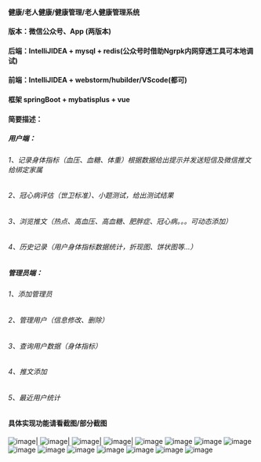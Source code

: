 #### 健康/老人健康/健康管理/老人健康管理系统 
#### 版本：微信公众号、App (两版本)
#### 后端：IntelliJIDEA + mysql + redis(公众号时借助Ngrpk内网穿透工具可本地调试)
#### 前端：IntelliJIDEA + webstorm/hubilder/VScode(都可)
#### 框架 springBoot + mybatisplus + vue
#### 简要描述：
##### 用户端：
######    1、记录身体指标（血压、血糖、体重）根据数据给出提示并发送短信及微信推文给绑定家属
######    2、冠心病评估（世卫标准）、小题测试，给出测试结果
######    3、浏览推文（热点、高血压、高血糖、肥胖症、冠心病。。。可动态添加）
######    4、历史记录（用户身体指标数据统计，折现图、饼状图等...）
##### 管理员端：
######    1、添加管理员
######    2、管理用户（信息修改、删除）
######    3、查询用户数据（身体指标）
######    4、推文添加
######    5、最近用户统计
#### 具体实现功能请看截图/部分截图
![image](https://github.com/dayucode/healthy/blob/master/healthy/pic/1.png)|
![image](https://github.com/dayucode/healthy/blob/master/healthy/pic/2.png)|
![image](https://github.com/dayucode/healthy/blob/master/healthy/pic/3.png)|
![image](https://github.com/dayucode/healthy/blob/master/healthy/pic/4.png)|
![image](https://github.com/dayucode/healthy/blob/master/healthy/pic/5.png)
![image](https://github.com/dayucode/healthy/blob/master/healthy/pic/6.png)
![image](https://github.com/dayucode/healthy/blob/master/healthy/pic/7.png)
![image](https://github.com/dayucode/healthy/blob/master/healthy/pic/8.png)
![image](https://github.com/dayucode/healthy/blob/master/healthy/pic/9.png)
![image](https://github.com/dayucode/healthy/blob/master/healthy/pic/10.png)
![image](https://github.com/dayucode/healthy/blob/master/healthy/pic/11.png)
![image](https://github.com/dayucode/healthy/blob/master/healthy/pic/12.png)
![image](https://github.com/dayucode/healthy/blob/master/healthy/pic/13.png)
![image](https://github.com/dayucode/healthy/blob/master/healthy/pic/14.png)
![image](https://github.com/dayucode/healthy/blob/master/healthy/pic/15.png)
